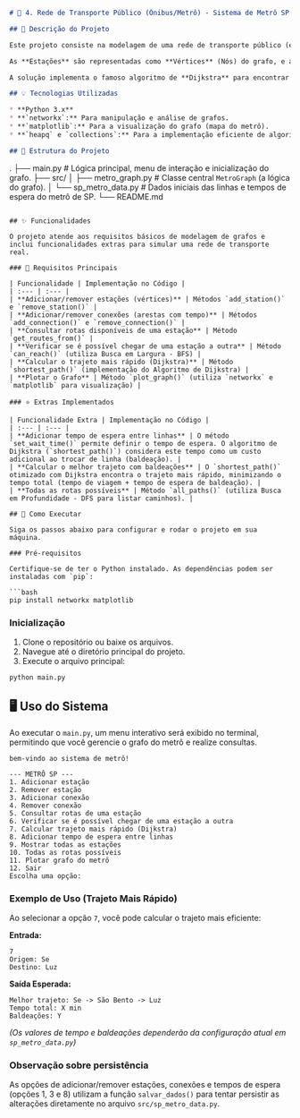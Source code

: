 

```markdown
# 🚉 4. Rede de Transporte Público (Ônibus/Metrô) - Sistema de Metrô SP

## 📌 Descrição do Projeto

Este projeto consiste na modelagem de uma rede de transporte público (especificamente, o Metrô de São Paulo) utilizando a teoria de grafos.

As **Estações** são representadas como **Vértices** (Nós) do grafo, e as **Conexões** entre as estações (os trechos de linha) são as **Arestas**. O **Peso** de cada aresta é o tempo de viagem (em minutos) entre as estações.

A solução implementa o famoso algoritmo de **Dijkstra** para encontrar o trajeto mais rápido entre duas estações, considerando o tempo de viagem e o tempo de espera para baldeações (troca de linhas).

## 💡 Tecnologias Utilizadas

* **Python 3.x**
* **`networkx`:** Para manipulação e análise de grafos.
* **`matplotlib`:** Para a visualização do grafo (mapa do metrô).
* **`heapq` e `collections`:** Para a implementação eficiente de algoritmos de grafo (Dijkstra e BFS).

## 📂 Estrutura do Projeto

```

.
├── main.py                   \# Lógica principal, menu de interação e inicialização do grafo.
├── src/
│   ├── metro_graph.py        \# Classe central `MetroGraph` (a lógica do grafo).
│   └── sp_metro_data.py      \# Dados iniciais das linhas e tempos de espera do metrô de SP.
└── README.md

````

## ✨ Funcionalidades

O projeto atende aos requisitos básicos de modelagem de grafos e inclui funcionalidades extras para simular uma rede de transporte real.

### 🎯 Requisitos Principais

| Funcionalidade | Implementação no Código |
| :--- | :--- |
| **Adicionar/remover estações (vértices)** | Métodos `add_station()` e `remove_station()` |
| **Adicionar/remover conexões (arestas com tempo)** | Métodos `add_connection()` e `remove_connection()` |
| **Consultar rotas disponíveis de uma estação** | Método `get_routes_from()` |
| **Verificar se é possível chegar de uma estação a outra** | Método `can_reach()` (utiliza Busca em Largura - BFS) |
| **Calcular o trajeto mais rápido (Dijkstra)** | Método `shortest_path()` (implementação do Algoritmo de Dijkstra) |
| **Plotar o Grafo** | Método `plot_graph()` (utiliza `networkx` e `matplotlib` para visualização) |

### ⭐ Extras Implementados

| Funcionalidade Extra | Implementação no Código |
| :--- | :--- |
| **Adicionar tempo de espera entre linhas** | O método `set_wait_time()` permite definir o tempo de espera. O algoritmo de Dijkstra (`shortest_path()`) considera este tempo como um custo adicional ao trocar de linha (baldeação). |
| **Calcular o melhor trajeto com baldeações** | O `shortest_path()` otimizado com Dijkstra encontra o trajeto mais rápido, minimizando o tempo total (tempo de viagem + tempo de espera de baldeação). |
| **Todas as rotas possíveis** | Método `all_paths()` (utiliza Busca em Profundidade - DFS para listar caminhos). |

## 🚀 Como Executar

Siga os passos abaixo para configurar e rodar o projeto em sua máquina.

### Pré-requisitos

Certifique-se de ter o Python instalado. As dependências podem ser instaladas com `pip`:

```bash
pip install networkx matplotlib
````

### Inicialização

1.  Clone o repositório ou baixe os arquivos.
2.  Navegue até o diretório principal do projeto.
3.  Execute o arquivo principal:

<!-- end list -->

```bash
python main.py
```

## 🖥️ Uso do Sistema

Ao executar o `main.py`, um menu interativo será exibido no terminal, permitindo que você gerencie o grafo do metrô e realize consultas.

```
bem-vindo ao sistema de metrô!

--- METRÔ SP ---
1. Adicionar estação
2. Remover estação
3. Adicionar conexão
4. Remover conexão
5. Consultar rotas de uma estação
6. Verificar se é possível chegar de uma estação a outra
7. Calcular trajeto mais rápido (Dijkstra)
8. Adicionar tempo de espera entre linhas
9. Mostrar todas as estações
10. Todas as rotas possíveis
11. Plotar grafo do metrô
12. Sair
Escolha uma opção:
```

### Exemplo de Uso (Trajeto Mais Rápido)

Ao selecionar a opção `7`, você pode calcular o trajeto mais eficiente:

**Entrada:**

```
7
Origem: Se
Destino: Luz
```

**Saída Esperada:**

```
Melhor trajeto: Se -> São Bento -> Luz
Tempo total: X min
Baldeações: Y
```

*(Os valores de tempo e baldeações dependerão da configuração atual em `sp_metro_data.py`)*

### Observação sobre persistência

As opções de adicionar/remover estações, conexões e tempos de espera (opções 1, 3 e 8) utilizam a função `salvar_dados()` para tentar persistir as alterações diretamente no arquivo `src/sp_metro_data.py`.

```
```

